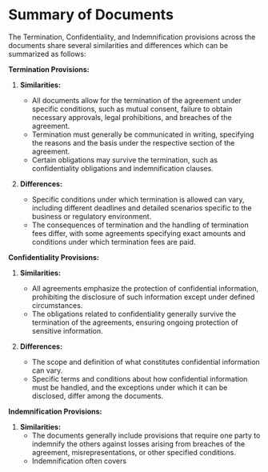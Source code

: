 # Summary of Documents

The Termination, Confidentiality, and Indemnification provisions across the documents share several similarities and differences which can be summarized as follows:

**Termination Provisions:**
1. **Similarities:**
   - All documents allow for the termination of the agreement under specific conditions, such as mutual consent, failure to obtain necessary approvals, legal prohibitions, and breaches of the agreement.
   - Termination must generally be communicated in writing, specifying the reasons and the basis under the respective section of the agreement.
   - Certain obligations may survive the termination, such as confidentiality obligations and indemnification clauses.

2. **Differences:**
   - Specific conditions under which termination is allowed can vary, including different deadlines and detailed scenarios specific to the business or regulatory environment.
   - The consequences of termination and the handling of termination fees differ, with some agreements specifying exact amounts and conditions under which termination fees are paid.

**Confidentiality Provisions:**
1. **Similarities:**
   - All agreements emphasize the protection of confidential information, prohibiting the disclosure of such information except under defined circumstances.
   - The obligations related to confidentiality generally survive the termination of the agreements, ensuring ongoing protection of sensitive information.

2. **Differences:**
   - The scope and definition of what constitutes confidential information can vary.
   - Specific terms and conditions about how confidential information must be handled, and the exceptions under which it can be disclosed, differ among the documents.

**Indemnification Provisions:**
1. **Similarities:**
   - The documents generally include provisions that require one party to indemnify the others against losses arising from breaches of the agreement, misrepresentations, or other specified conditions.
   - Indemnification often covers
